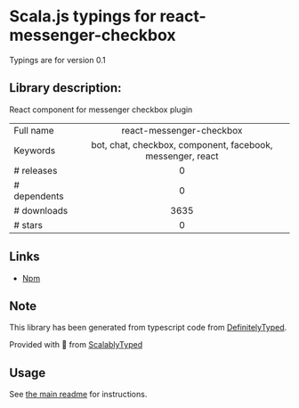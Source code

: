 
# Scala.js typings for react-messenger-checkbox

Typings are for version 0.1

## Library description:
React component for messenger checkbox plugin

|                    |                 |
| ------------------ | :-------------: |
| Full name          | react-messenger-checkbox |
| Keywords           | bot, chat, checkbox, component, facebook, messenger, react |
| # releases         | 0 |
| # dependents       | 0 |
| # downloads        | 3635 |
| # stars            | 0 |

## Links
- [Npm](https://www.npmjs.com/package/react-messenger-checkbox)
    


## Note
This library has been generated from typescript code from [DefinitelyTyped](https://definitelytyped.org).

Provided with :purple_heart: from [ScalablyTyped](https://github.com/oyvindberg/ScalablyTyped)

## Usage
See [the main readme](../../readme.md) for instructions.


